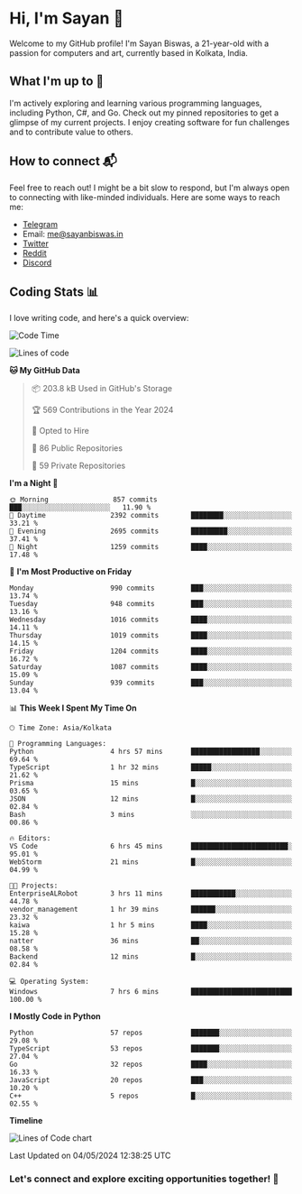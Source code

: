 # Hi, I'm Sayan 👋

Welcome to my GitHub profile! I'm Sayan Biswas, a 21-year-old with a passion for computers and art, currently based in Kolkata, India.

## What I'm up to 🚀

I'm actively exploring and learning various programming languages, including Python, C#, and Go. Check out my pinned repositories to get a glimpse of my current projects. I enjoy creating software for fun challenges and to contribute value to others.

## How to connect 📬

Feel free to reach out! I might be a bit slow to respond, but I'm always open to connecting with like-minded individuals. Here are some ways to reach me:

- [Telegram](https://t.me/dank_as_fuck)
- Email: [me@sayanbiswas.in](mailto:me@sayanbiswas.in)
- [Twitter](https://twitter.com/TheDankDel)
- [Reddit](https://www.reddit.com/user/dank_as_fuck_/)
- [Discord](https://discordapp.com/users/506536929152466945)

## Coding Stats 📊

I love writing code, and here's a quick overview:

<!--START_SECTION:waka-->
![Code Time](http://img.shields.io/badge/Code%20Time-1%2C601%20hrs%2014%20mins-blue)

![Lines of code](https://img.shields.io/badge/From%20Hello%20World%20I%27ve%20Written-5.7%20million%20lines%20of%20code-blue)

**🐱 My GitHub Data** 

> 📦 203.8 kB Used in GitHub's Storage 
 > 
> 🏆 569 Contributions in the Year 2024
 > 
> 💼 Opted to Hire
 > 
> 📜 86 Public Repositories 
 > 
> 🔑 59 Private Repositories 
 > 
**I'm a Night 🦉** 

```text
🌞 Morning                857 commits         ███░░░░░░░░░░░░░░░░░░░░░░   11.90 % 
🌆 Daytime                2392 commits        ████████░░░░░░░░░░░░░░░░░   33.21 % 
🌃 Evening                2695 commits        █████████░░░░░░░░░░░░░░░░   37.41 % 
🌙 Night                  1259 commits        ████░░░░░░░░░░░░░░░░░░░░░   17.48 % 
```
📅 **I'm Most Productive on Friday** 

```text
Monday                   990 commits         ███░░░░░░░░░░░░░░░░░░░░░░   13.74 % 
Tuesday                  948 commits         ███░░░░░░░░░░░░░░░░░░░░░░   13.16 % 
Wednesday                1016 commits        ████░░░░░░░░░░░░░░░░░░░░░   14.11 % 
Thursday                 1019 commits        ████░░░░░░░░░░░░░░░░░░░░░   14.15 % 
Friday                   1204 commits        ████░░░░░░░░░░░░░░░░░░░░░   16.72 % 
Saturday                 1087 commits        ████░░░░░░░░░░░░░░░░░░░░░   15.09 % 
Sunday                   939 commits         ███░░░░░░░░░░░░░░░░░░░░░░   13.04 % 
```


📊 **This Week I Spent My Time On** 

```text
🕑︎ Time Zone: Asia/Kolkata

💬 Programming Languages: 
Python                   4 hrs 57 mins       █████████████████░░░░░░░░   69.64 % 
TypeScript               1 hr 32 mins        █████░░░░░░░░░░░░░░░░░░░░   21.62 % 
Prisma                   15 mins             █░░░░░░░░░░░░░░░░░░░░░░░░   03.65 % 
JSON                     12 mins             █░░░░░░░░░░░░░░░░░░░░░░░░   02.84 % 
Bash                     3 mins              ░░░░░░░░░░░░░░░░░░░░░░░░░   00.86 % 

🔥 Editors: 
VS Code                  6 hrs 45 mins       ████████████████████████░   95.01 % 
WebStorm                 21 mins             █░░░░░░░░░░░░░░░░░░░░░░░░   04.99 % 

🐱‍💻 Projects: 
EnterpriseALRobot        3 hrs 11 mins       ███████████░░░░░░░░░░░░░░   44.78 % 
vendor_management        1 hr 39 mins        ██████░░░░░░░░░░░░░░░░░░░   23.32 % 
kaiwa                    1 hr 5 mins         ████░░░░░░░░░░░░░░░░░░░░░   15.28 % 
natter                   36 mins             ██░░░░░░░░░░░░░░░░░░░░░░░   08.58 % 
Backend                  12 mins             █░░░░░░░░░░░░░░░░░░░░░░░░   02.84 % 

💻 Operating System: 
Windows                  7 hrs 6 mins        █████████████████████████   100.00 % 
```

**I Mostly Code in Python** 

```text
Python                   57 repos            ███████░░░░░░░░░░░░░░░░░░   29.08 % 
TypeScript               53 repos            ███████░░░░░░░░░░░░░░░░░░   27.04 % 
Go                       32 repos            ████░░░░░░░░░░░░░░░░░░░░░   16.33 % 
JavaScript               20 repos            ███░░░░░░░░░░░░░░░░░░░░░░   10.20 % 
C++                      5 repos             █░░░░░░░░░░░░░░░░░░░░░░░░   02.55 % 
```



**Timeline**

![Lines of Code chart](https://raw.githubusercontent.com/Dank-del/Dank-del/main/assets/bar_graph.png)


 Last Updated on 04/05/2024 12:38:25 UTC
<!--END_SECTION:waka-->

### Let's connect and explore exciting opportunities together! 🚀

